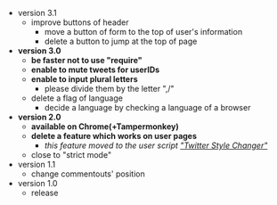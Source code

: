 * version 3.1
  - improve buttons of header
    + move a button of form to the top of user's information
    + delete a button to jump at the top of page
* __version 3.0__
  - __be faster not to use "require"__
  - __enable to mute tweets for userIDs__
  - __enable to input plural letters__
    + please divide them by the letter ",/"
  - delete a flag of language
    + decide a language by checking a language of a browser
* __version 2.0__
  - __available on Chrome(+Tampermonkey)__
  - __delete a feature which works on user pages__
    + _this feature moved to the user script ["Twitter Style Changer"](https://github.com/mosaicer/Muting_on_Twitter/blob/master/Twitter_Style_Changer.user.js)_
  - close to "strict mode"
* version 1.1
  - change commentouts' position
* version 1.0
  - release
